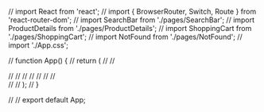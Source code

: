 // import React from 'react';
// import { BrowserRouter, Switch, Route } from 'react-router-dom';
// import SearchBar from './pages/SearchBar';
// import ProductDetails from './pages/ProductDetails';
// import ShoppingCart from './pages/ShoppingCart';
// import NotFound from './pages/NotFound';
// import './App.css';

// function App() {
//   return (
//     <BrowserRouter>
//       <main>
//         <Switch>
//           <Route exact path="/" component={SearchBar} />
//           <Route exact path="/products/:id" component={ProductDetails} />
//           <Route exact path="/shoppingcart" component={ShoppingCart} />
//           <Route component={NotFound} /> 
//         </Switch>
//       </main>
//     </BrowserRouter>
//   );
// }

//
// export default App;
